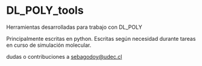 # DL_POLY_tools
Herramientas desarrolladas para trabajo con DL_POLY

Principalmente escritas en python.
Escritas según necesidad durante tareas en curso de simulación molecular.

dudas o contribuciones a sebagodoy@udec.cl

